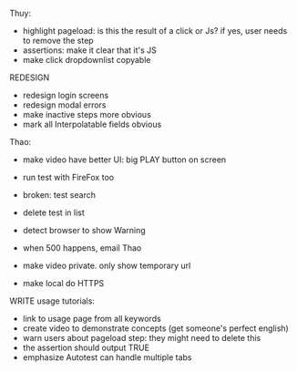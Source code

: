 Thuy:
- highlight pageload: is this the result of a click or Js? if yes, user needs to remove the step
- assertions: make it clear that it's JS
- make click dropdownlist copyable



REDESIGN
- redesign login screens
- redesign modal errors
- make inactive steps more obvious
- mark all Interpolatable fields obvious



Thao:
- make video have better UI: big PLAY button on screen
- run test with FireFox too
- broken: test search
- delete test in list
- detect browser to show Warning

- when 500 happens, email Thao
- make video private. only show temporary url
- make local do HTTPS



WRITE usage tutorials:
- link to usage page from all keywords
- create video to demonstrate concepts (get someone's perfect english)
- warn users about pageload step: they might need to delete this
- the assertion should output TRUE
- emphasize Autotest can handle multiple tabs

